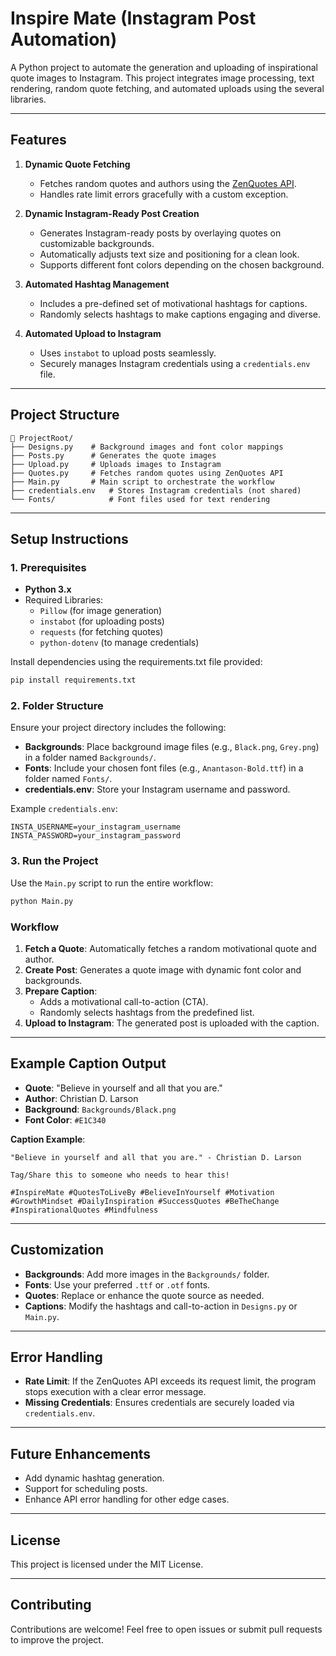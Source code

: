 # Inspire Mate (Instagram Post Automation)

A Python project to automate the generation and uploading of inspirational quote images to Instagram. This project integrates image processing, text rendering, random quote fetching, and automated uploads using the several libraries.

---

## Features

1. **Dynamic Quote Fetching**

   - Fetches random quotes and authors using the [ZenQuotes API](https://zenquotes.io/).
   - Handles rate limit errors gracefully with a custom exception.

2. **Dynamic Instagram-Ready Post Creation**

   - Generates Instagram-ready posts by overlaying quotes on customizable backgrounds.
   - Automatically adjusts text size and positioning for a clean look.
   - Supports different font colors depending on the chosen background.

3. **Automated Hashtag Management**

   - Includes a pre-defined set of motivational hashtags for captions.
   - Randomly selects hashtags to make captions engaging and diverse.

4. **Automated Upload to Instagram**
   - Uses `instabot` to upload posts seamlessly.
   - Securely manages Instagram credentials using a `credentials.env` file.

---

## Project Structure

```plaintext
📂 ProjectRoot/
├── Designs.py    # Background images and font color mappings
├── Posts.py      # Generates the quote images
├── Upload.py     # Uploads images to Instagram
├── Quotes.py     # Fetches random quotes using ZenQuotes API
├── Main.py       # Main script to orchestrate the workflow
├── credentials.env   # Stores Instagram credentials (not shared)
└── Fonts/            # Font files used for text rendering
```

---

## Setup Instructions

### 1. Prerequisites

- **Python 3.x**
- Required Libraries:
  - `Pillow` (for image generation)
  - `instabot` (for uploading posts)
  - `requests` (for fetching quotes)
  - `python-dotenv` (to manage credentials)

Install dependencies using the requirements.txt file provided:

```bash
pip install requirements.txt
```

### 2. Folder Structure

Ensure your project directory includes the following:

- **Backgrounds**: Place background image files (e.g., `Black.png`, `Grey.png`) in a folder named `Backgrounds/`.
- **Fonts**: Include your chosen font files (e.g., `Anantason-Bold.ttf`) in a folder named `Fonts/`.
- **credentials.env**: Store your Instagram username and password.

Example `credentials.env`:

```env
INSTA_USERNAME=your_instagram_username
INSTA_PASSWORD=your_instagram_password
```

### 3. Run the Project

Use the `Main.py` script to run the entire workflow:

```bash
python Main.py
```

### Workflow

1. **Fetch a Quote**: Automatically fetches a random motivational quote and author.
2. **Create Post**: Generates a quote image with dynamic font color and backgrounds.
3. **Prepare Caption**:
   - Adds a motivational call-to-action (CTA).
   - Randomly selects hashtags from the predefined list.
4. **Upload to Instagram**: The generated post is uploaded with the caption.

---

## Example Caption Output

- **Quote**: "Believe in yourself and all that you are."
- **Author**: Christian D. Larson
- **Background**: `Backgrounds/Black.png`
- **Font Color**: `#E1C340`

**Caption Example**:

```plaintext
"Believe in yourself and all that you are." - Christian D. Larson

Tag/Share this to someone who needs to hear this!

#InspireMate #QuotesToLiveBy #BelieveInYourself #Motivation #GrowthMindset #DailyInspiration #SuccessQuotes #BeTheChange #InspirationalQuotes #Mindfulness
```

---

## Customization

- **Backgrounds**: Add more images in the `Backgrounds/` folder.
- **Fonts**: Use your preferred `.ttf` or `.otf` fonts.
- **Quotes**: Replace or enhance the quote source as needed.
- **Captions**: Modify the hashtags and call-to-action in `Designs.py` or `Main.py`.

---

## Error Handling

- **Rate Limit**: If the ZenQuotes API exceeds its request limit, the program stops execution with a clear error message.
- **Missing Credentials**: Ensures credentials are securely loaded via `credentials.env`.

---

## Future Enhancements

- Add dynamic hashtag generation.
- Support for scheduling posts.
- Enhance API error handling for other edge cases.

---

## License

This project is licensed under the MIT License.

---

## Contributing

Contributions are welcome! Feel free to open issues or submit pull requests to improve the project.
